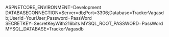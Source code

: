 ASPNETCORE_ENVIRONMENT=Development
DATABASECONNECTION=Server=db;Port=3306;Database=TrackerVagasdb;UserId=YourUser;Password=PassWord
SECRETKEY=SecretKeyWith216bits
MYSQL_ROOT_PASSWORD=PassWord
MYSQL_DATABASE=TrackerVagasdb
